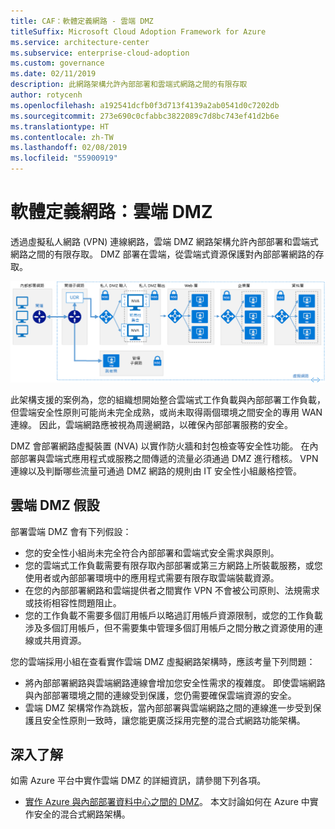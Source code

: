 ```yaml
---
title: CAF：軟體定義網路 - 雲端 DMZ
titleSuffix: Microsoft Cloud Adoption Framework for Azure
ms.service: architecture-center
ms.subservice: enterprise-cloud-adoption
ms.custom: governance
ms.date: 02/11/2019
description: 此網路架構允許內部部署和雲端式網路之間的有限存取
author: rotycenh
ms.openlocfilehash: a192541dcfb0f3d713f4139a2ab0541d0c7202db
ms.sourcegitcommit: 273e690c0cfabbc3822089c7d8bc743ef41d2b6e
ms.translationtype: HT
ms.contentlocale: zh-TW
ms.lasthandoff: 02/08/2019
ms.locfileid: "55900919"
---
```

# <a name="software-defined-networks-cloud-dmz"></a>軟體定義網路：雲端 DMZ

透過虛擬私人網路 (VPN) 連線網路，雲端 DMZ 網路架構允許內部部署和雲端式網路之間的有限存取。 DMZ 部署在雲端，從雲端式資源保護對內部部署網路的存取。

![安全混合式網路架構](../../../reference-architectures/dmz/images/dmz-private.png)

此架構支援的案例為，您的組織想開始整合雲端式工作負載與內部部署工作負載，但雲端安全性原則可能尚未完全成熟，或尚未取得兩個環境之間安全的專用 WAN 連線。 因此，雲端網路應被視為周邊網路，以確保內部部署服務的安全。

DMZ 會部署網路虛擬裝置 (NVA) 以實作防火牆和封包檢查等安全性功能。 在內部部署與雲端式應用程式或服務之間傳遞的流量必須通過 DMZ 進行稽核。 VPN 連線以及判斷哪些流量可通過 DMZ 網路的規則由 IT 安全性小組嚴格控管。

## <a name="cloud-dmz-assumptions"></a>雲端 DMZ 假設

部署雲端 DMZ 會有下列假設：

- 您的安全性小組尚未完全符合內部部署和雲端式安全需求與原則。
- 您的雲端式工作負載需要有限存取內部部署或第三方網路上所裝載服務，或您使用者或內部部署環境中的應用程式需要有限存取雲端裝載資源。
- 在您的內部部署網路和雲端提供者之間實作 VPN 不會被公司原則、法規需求或技術相容性問題阻止。
- 您的工作負載不需要多個訂用帳戶以略過訂用帳戶資源限制，或您的工作負載涉及多個訂用帳戶，但不需要集中管理多個訂用帳戶之間分散之資源使用的連線或共用資源。

您的雲端採用小組在查看實作雲端 DMZ 虛擬網路架構時，應該考量下列問題：

- 將內部部署網路與雲端網路連線會增加您安全性需求的複雜度。 即使雲端網路與內部部署環境之間的連線受到保護，您仍需要確保雲端資源的安全。
- 雲端 DMZ 架構常作為跳板，當內部部署與雲端網路之間的連線進一步受到保護且安全性原則一致時，讓您能更廣泛採用完整的混合式網路功能架構。

## <a name="learn-more"></a>深入了解

如需 Azure 平台中實作雲端 DMZ 的詳細資訊，請參閱下列各項。

- [實作 Azure 與內部部署資料中心之間的 DMZ](../../../reference-architectures/dmz/secure-vnet-hybrid.md)。 本文討論如何在 Azure 中實作安全的混合式網路架構。
